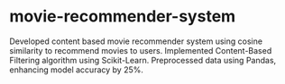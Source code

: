 # movie-recommender-system
Developed content based movie recommender system using cosine similarity to recommend movies to users.
Implemented Content-Based Filtering algorithm using Scikit-Learn.
Preprocessed data using Pandas, enhancing model accuracy by 25%.
